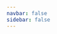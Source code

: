 ```yaml
---
navbar: false
sidebar: false
---
```


<airlaps-spec>

<template v-slot:Domain>

This is the highest level domain class (inheriting top-level class for each mandatory domain characteristic).

This helper class can be used as the main base class for domains.

Typical use:
```python
class D(Domain, ...)
```

with "..." replaced when needed by a number of classes from following domain characteristics (the ones in
parentheses are optional):

- **agent**: MultiAgent -> SingleAgent
- **concurrency**: Parallel -> Sequential
- **(constraints)**: Constrained
- **dynamics**: Environment -> Simulation -> UncertainTransitions -> EnumerableTransitions
  -> DeterministicTransitions
- **events**: Events -> Actions -> UnrestrictedActions
- **(goals)**: Goals
- **(initialization)**: Initializable -> UncertainInitialized -> DeterministicInitialized
- **memory**: History -> FiniteHistory -> Markovian -> Memoryless
- **observability**: PartiallyObservable -> TransformedObservable -> FullyObservable
- **(renderability)**: Renderable
- **value**: Rewards -> PositiveCosts

</template>

<template v-slot:RLDomain>

This is a typical Reinforcement Learning domain class.

This helper class can be used as an alternate base class for domains, inheriting the following:

- Domain
- SingleAgent
- Sequential
- Environment
- Actions
- Initializable
- Markovian
- TransformedObservable
- Rewards

Typical use:
```python
class D(RLDomain)
```

::: tip
It is also possible to refine any alternate base class, like for instance:
```python
class D(RLDomain, FullyObservable)
```
:::

</template>

<template v-slot:MultiAgentRLDomain>

This is a typical multi-agent Reinforcement Learning domain class.

This helper class can be used as an alternate base class for domains, inheriting the following:

- Domain
- MultiAgent
- Sequential
- Environment
- Actions
- Initializable
- Markovian
- TransformedObservable
- Rewards

Typical use:
```python
class D(RLDomain)
```

::: tip
It is also possible to refine any alternate base class, like for instance:
```python
class D(RLDomain, FullyObservable)
```
:::

</template>

<template v-slot:StatelessSimulatorDomain>

This is a typical stateless simulator domain class.

This helper class can be used as an alternate base class for domains, inheriting the following:

- Domain
- SingleAgent
- Sequential
- Simulation
- Actions
- Markovian
- TransformedObservable
- Rewards

Typical use:
```python
class D(StatelessSimulatorDomain)
```

::: tip
It is also possible to refine any alternate base class, like for instance:
```python
class D(RLDomain, FullyObservable)
```
:::

</template>

<template v-slot:MDPDomain>

This is a typical Markov Decision Process domain class.

This helper class can be used as an alternate base class for domains, inheriting the following:

- Domain
- SingleAgent
- Sequential
- EnumerableTransitions
- Actions
- DeterministicInitialized
- Markovian
- FullyObservable
- Rewards

Typical use:
```python
class D(MDPDomain)
```

::: tip
It is also possible to refine any alternate base class, like for instance:
```python
class D(RLDomain, FullyObservable)
```
:::

</template>

<template v-slot:POMDPDomain>

This is a typical Partially Observable Markov Decision Process domain class.

This helper class can be used as an alternate base class for domains, inheriting the following:

- Domain
- SingleAgent
- Sequential
- EnumerableTransitions
- Actions
- UncertainInitialized
- Markovian
- PartiallyObservable
- Rewards

Typical use:
```python
class D(POMDPDomain)
```

::: tip
It is also possible to refine any alternate base class, like for instance:
```python
class D(RLDomain, FullyObservable)
```
:::

</template>

<template v-slot:GoalMDPDomain>

This is a typical Goal Markov Decision Process domain class.

This helper class can be used as an alternate base class for domains, inheriting the following:

- Domain
- SingleAgent
- Sequential
- EnumerableTransitions
- Actions
- Goals
- DeterministicInitialized
- Markovian
- FullyObservable
- PositiveCosts

Typical use:
```python
class D(GoalMDPDomain)
```

::: tip
It is also possible to refine any alternate base class, like for instance:
```python
class D(RLDomain, FullyObservable)
```
:::

</template>

<template v-slot:GoalPOMDPDomain>

This is a typical Goal Partially Observable Markov Decision Process domain class.

This helper class can be used as an alternate base class for domains, inheriting the following:

- Domain
- SingleAgent
- Sequential
- EnumerableTransitions
- Actions
- Goals
- UncertainInitialized
- Markovian
- PartiallyObservable
- PositiveCosts

Typical use:
```python
class D(GoalPOMDPDomain)
```

::: tip
It is also possible to refine any alternate base class, like for instance:
```python
class D(RLDomain, FullyObservable)
```
:::

</template>

<template v-slot:DeterministicPlanningDomain>

This is a typical deterministic planning domain class.

This helper class can be used as an alternate base class for domains, inheriting the following:

- Domain
- SingleAgent
- Sequential
- DeterministicTransitions
- Actions
- Goals
- DeterministicInitialized
- Markovian
- FullyObservable
- PositiveCosts

Typical use:
```python
class D(DeterministicPlanningDomain)
```

::: tip
It is also possible to refine any alternate base class, like for instance:
```python
class D(RLDomain, FullyObservable)
```
:::

</template>

<template v-slot:MultiAgent>

A domain must inherit this class if it is multi-agent (i.e hosting multiple independent agents).

Agents are identified by (string) agent names.

</template>

<template v-slot:SingleAgent>

A domain must inherit this class if it is single-agent (i.e hosting only one agent).

</template>

<template v-slot:Parallel>

A domain must inherit this class if multiple events/actions can happen in parallel.

</template>

<template v-slot:Sequential>

A domain must inherit this class if its events/actions are sequential (non-parallel).

</template>

<template v-slot:Constrained>

A domain must inherit this class if it has constraints.

</template>

<template v-slot:Environment>

A domain must inherit this class if agents interact with it like a black-box environment.

Black-box environment examples include: the real world, compiled ATARI games, etc.

::: tip
Environment domains are typically stateful: they must keep the current state or history in their memory to
compute next steps (automatically done by default in the `_memory` attribute).
:::

</template>

<template v-slot:Simulation>

A domain must inherit this class if agents interact with it like a simulation.

Compared to pure environment domains, simulation ones have the additional ability to sample transitions from any
given state.

::: tip
Simulation domains are typically stateless: they do not need to store the current state or history in memory
since it is usually passed as parameter of their functions. By default, they only become stateful whenever they
are used as environments (e.g. via `Initializable.reset()` and `Environment.step()` functions).
:::

</template>

<template v-slot:UncertainTransitions>

A domain must inherit this class if its dynamics is uncertain and provided as a white-box model.

Compared to pure simulation domains, uncertain transition ones provide in addition the full probability distribution
of next states given a memory and action.

::: tip
Uncertain transition domains are typically stateless: they do not need to store the current state or history in
memory since it is usually passed as parameter of their functions. By default, they only become stateful
whenever they are used as environments (e.g. via `Initializable.reset()` and `Environment.step()` functions).
:::

</template>

<template v-slot:EnumerableTransitions>

A domain must inherit this class if its dynamics is uncertain (with enumerable transitions) and provided as a
white-box model.

Compared to pure uncertain transition domains, enumerable transition ones guarantee that all probability
distributions of next state are discrete.

::: tip
Enumerable transition domains are typically stateless: they do not need to store the current state or history in
memory since it is usually passed as parameter of their functions. By default, they only become stateful
whenever they are used as environments (e.g. via `Initializable.reset()` and `Environment.step()` functions).
:::

</template>

<template v-slot:DeterministicTransitions>

A domain must inherit this class if its dynamics is deterministic and provided as a white-box model.

Compared to pure enumerable transition domains, deterministic transition ones guarantee that there is only one next
state for a given source memory (state or history) and action.

::: tip
Deterministic transition domains are typically stateless: they do not need to store the current state or history
in memory since it is usually passed as parameter of their functions. By default, they only become stateful
whenever they are used as environments (e.g. via `Initializable.reset()` and `Environment.step()` functions).
:::

</template>

<template v-slot:Events>

A domain must inherit this class if it handles events (controllable or not not by the agents).

</template>

<template v-slot:Actions>

A domain must inherit this class if it handles only actions (i.e. controllable events).

</template>

<template v-slot:UnrestrictedActions>

A domain must inherit this class if it handles only actions (i.e. controllable events), which are always all
applicable.

</template>

<template v-slot:Goals>

A domain must inherit this class if it has formalized goals.

</template>

<template v-slot:Initializable>

A domain must inherit this class if it can be initialized.

</template>

<template v-slot:UncertainInitialized>

A domain must inherit this class if its states are initialized according to a probability distribution known as
white-box.

</template>

<template v-slot:DeterministicInitialized>

A domain must inherit this class if it has a deterministic initial state known as white-box.

</template>

<template v-slot:History>

A domain must inherit this class if its full state history must be stored to compute its dynamics (non-Markovian
domain).

</template>

<template v-slot:FiniteHistory>

A domain must inherit this class if the last N states must be stored to compute its dynamics (Markovian
domain of order N).

N is specified by the return value of the `FiniteHistory._get_memory_maxlen()` function.

</template>

<template v-slot:Markovian>

A domain must inherit this class if only its last state must be stored to compute its dynamics (pure Markovian
domain).

</template>

<template v-slot:Memoryless>

A domain must inherit this class if it does not require any previous state(s) to be stored to compute its
dynamics.

A dice roll simulator is an example of memoryless domain (next states are independent of previous ones).

::: tip
Whenever an existing domain (environment, simulator...) needs to be wrapped instead of implemented fully in
AIRLAPS (e.g. compiled ATARI games), Memoryless can be used because the domain memory (if any) would
be handled externally.
:::

</template>

<template v-slot:PartiallyObservable>

A domain must inherit this class if it is partially observable.

"Partially observable" means that the observation provided to the agent is computed from (but generally not equal
to) the internal state of the domain. Additionally, according to literature, a partially observable domain must
provide the probability distribution of the observation given a state and action.

</template>

<template v-slot:TransformedObservable>

A domain must inherit this class if it is transformed observable.

"Transformed observable" means that the observation provided to the agent is deterministically computed from (but
generally not equal to) the internal state of the domain.

</template>

<template v-slot:FullyObservable>

A domain must inherit this class if it is fully observable.

"Fully observable" means that the observation provided to the agent is equal to the internal state of the domain.

::: warning
In the case of fully observable domains, make sure that the observation type D.T_observation is equal to the
state type D.T_state.
:::

</template>

<template v-slot:Renderable>

A domain must inherit this class if it can be rendered with any kind of visualization.

</template>

<template v-slot:Rewards>

A domain must inherit this class if it sends rewards (positive and/or negative).

</template>

<template v-slot:PositiveCosts>

A domain must inherit this class if it sends only positive costs (i.e. negative rewards).

Having only positive costs is a required assumption for certain solvers to work, such as classical planners.

</template>

</airlaps-spec>


